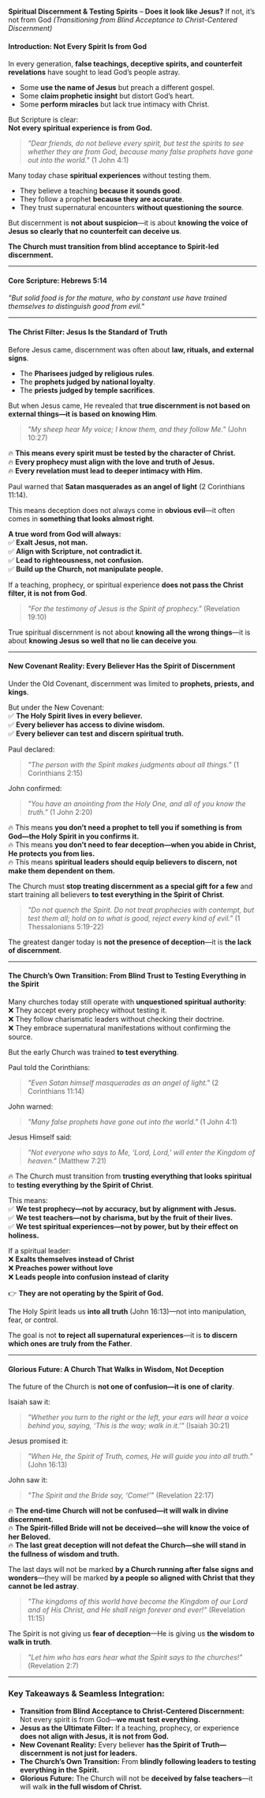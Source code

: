 **Spiritual Discernment & Testing Spirits** – **Does it look like Jesus?** If not, it’s not from God
_(Transitioning from Blind Acceptance to Christ-Centered Discernment)_

#### **Introduction: Not Every Spirit Is from God**

In every generation, **false teachings, deceptive spirits, and counterfeit revelations** have sought to lead God’s people astray.

- Some **use the name of Jesus** but preach a different gospel.
- Some **claim prophetic insight** but distort God’s heart.
- Some **perform miracles** but lack true intimacy with Christ.

But Scripture is clear:  
**Not every spiritual experience is from God.**

> _"Dear friends, do not believe every spirit, but test the spirits to see whether they are from God, because many false prophets have gone out into the world."_ (1 John 4:1)

Many today chase **spiritual experiences** without testing them.

- They believe a teaching **because it sounds good**.
- They follow a prophet **because they are accurate**.
- They trust supernatural encounters **without questioning the source**.

But discernment is **not about suspicion**—it is about **knowing the voice of Jesus so clearly that no counterfeit can deceive us**.

**The Church must transition from blind acceptance to Spirit-led discernment.**

---

#### **Core Scripture: Hebrews 5:14**

_"But solid food is for the mature, who by constant use have trained themselves to distinguish good from evil."_

---

#### **The Christ Filter: Jesus Is the Standard of Truth**

Before Jesus came, discernment was often about **law, rituals, and external signs**.

- The **Pharisees judged by religious rules**.
- The **prophets judged by national loyalty**.
- The **priests judged by temple sacrifices**.

But when Jesus came, He revealed that **true discernment is not based on external things—it is based on knowing Him**.

> _"My sheep hear My voice; I know them, and they follow Me."_ (John 10:27)

🔥 **This means every spirit must be tested by the character of Christ.**  
🔥 **Every prophecy must align with the love and truth of Jesus.**  
🔥 **Every revelation must lead to deeper intimacy with Him.**

Paul warned that **Satan masquerades as an angel of light** (2 Corinthians 11:14).

This means deception does not always come in **obvious evil**—it often comes in **something that looks almost right**.

**A true word from God will always:**  
✅ **Exalt Jesus, not man.**  
✅ **Align with Scripture, not contradict it.**  
✅ **Lead to righteousness, not confusion.**  
✅ **Build up the Church, not manipulate people.**

If a teaching, prophecy, or spiritual experience **does not pass the Christ filter, it is not from God**.

> _"For the testimony of Jesus is the Spirit of prophecy."_ (Revelation 19:10)

True spiritual discernment is not about **knowing all the wrong things**—it is about **knowing Jesus so well that no lie can deceive you**.

---

#### **New Covenant Reality: Every Believer Has the Spirit of Discernment**

Under the Old Covenant, discernment was limited to **prophets, priests, and kings**.

But under the New Covenant:  
✅ **The Holy Spirit lives in every believer.**  
✅ **Every believer has access to divine wisdom.**  
✅ **Every believer can test and discern spiritual truth.**

Paul declared:

> _"The person with the Spirit makes judgments about all things."_ (1 Corinthians 2:15)

John confirmed:

> _"You have an anointing from the Holy One, and all of you know the truth."_ (1 John 2:20)

🔥 This means **you don’t need a prophet to tell you if something is from God—the Holy Spirit in you confirms it.**  
🔥 This means **you don’t need to fear deception—when you abide in Christ, He protects you from lies.**  
🔥 This means **spiritual leaders should equip believers to discern, not make them dependent on them.**

The Church must **stop treating discernment as a special gift for a few** and start training all believers **to test everything in the Spirit of Christ**.

> _"Do not quench the Spirit. Do not treat prophecies with contempt, but test them all; hold on to what is good, reject every kind of evil."_ (1 Thessalonians 5:19-22)

The greatest danger today is **not the presence of deception**—it is **the lack of discernment**.

---

#### **The Church’s Own Transition: From Blind Trust to Testing Everything in the Spirit**

Many churches today still operate with **unquestioned spiritual authority**:  
❌ They accept every prophecy without testing it.  
❌ They follow charismatic leaders without checking their doctrine.  
❌ They embrace supernatural manifestations without confirming the source.

But the early Church was trained **to test everything**.

Paul told the Corinthians:

> _"Even Satan himself masquerades as an angel of light."_ (2 Corinthians 11:14)

John warned:

> _"Many false prophets have gone out into the world."_ (1 John 4:1)

Jesus Himself said:

> _"Not everyone who says to Me, ‘Lord, Lord,’ will enter the Kingdom of heaven."_ (Matthew 7:21)

🔥 The Church must transition from **trusting everything that looks spiritual** to **testing everything by the Spirit of Christ**.

This means:  
✅ **We test prophecy—not by accuracy, but by alignment with Jesus.**  
✅ **We test teachers—not by charisma, but by the fruit of their lives.**  
✅ **We test spiritual experiences—not by power, but by their effect on holiness.**

If a spiritual leader:  
❌ **Exalts themselves instead of Christ**  
❌ **Preaches power without love**  
❌ **Leads people into confusion instead of clarity**

👉 **They are not operating by the Spirit of God.**

The Holy Spirit leads us **into all truth** (John 16:13)—not into manipulation, fear, or control.

The goal is not **to reject all supernatural experiences**—it is **to discern which ones are truly from the Father**.

---

#### **Glorious Future: A Church That Walks in Wisdom, Not Deception**

The future of the Church is **not one of confusion—it is one of clarity**.

Isaiah saw it:

> _"Whether you turn to the right or the left, your ears will hear a voice behind you, saying, ‘This is the way; walk in it.’"_ (Isaiah 30:21)

Jesus promised it:

> _"When He, the Spirit of Truth, comes, He will guide you into all truth."_ (John 16:13)

John saw it:

> _"The Spirit and the Bride say, ‘Come!’"_ (Revelation 22:17)

🔥 **The end-time Church will not be confused—it will walk in divine discernment.**  
🔥 **The Spirit-filled Bride will not be deceived—she will know the voice of her Beloved.**  
🔥 **The last great deception will not defeat the Church—she will stand in the fullness of wisdom and truth.**

The last days will not be marked **by a Church running after false signs and wonders**—they will be marked **by a people so aligned with Christ that they cannot be led astray**.

> _"The kingdoms of this world have become the Kingdom of our Lord and of His Christ, and He shall reign forever and ever!"_ (Revelation 11:15)

The Spirit is not giving us **fear of deception**—He is giving us **the wisdom to walk in truth**.

> _"Let him who has ears hear what the Spirit says to the churches!"_ (Revelation 2:7)

---

### **Key Takeaways & Seamless Integration:**

- **Transition from Blind Acceptance to Christ-Centered Discernment:** Not every spirit is from God—**we must test everything.**
- **Jesus as the Ultimate Filter:** If a teaching, prophecy, or experience **does not align with Jesus, it is not from God.**
- **New Covenant Reality:** Every believer **has the Spirit of Truth—discernment is not just for leaders.**
- **The Church’s Own Transition:** From **blindly following leaders to testing everything in the Spirit.**
- **Glorious Future:** The Church will not be **deceived by false teachers**—it will walk **in the full wisdom of Christ.**